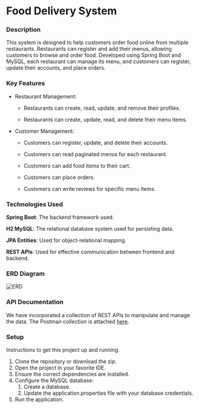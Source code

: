 # Food Delivery System

### Description
This system is designed to help customers order food online from multiple restaurants. Restaurants can register and add their menus, allowing customers to browse and order food. Developed using Spring Boot and MySQL, each restaurant can manage its menu, and customers can register, update their accounts, and place orders.

### Key Features
- Restaurant Management:

    - Restaurants can create, read, update, and remove their profiles.

    - Restaurants can create, update, read, and delete their menu items.

- Customer Management:

    - Customers can register, update, and delete their accounts.

    - Customers can read paginated menus for each restaurant.

    - Customers can add food items to their cart.

    - Customers can place orders.

   - Customers can write reviews for specific menu items.

### Technologies Used
<b>Spring Boot</b>: The backend framework used.

<b>H2 MySQL</b>: The relational database system used for persisting data.


<b>JPA Entities</b>: Used for object-relational mapping.

<b>REST APIs</b>: Used for effective communication between frontend and backend.


### ERD Diagram

![ERD](https://github.com/user-attachments/assets/2b64cf61-21d1-4d6b-8ab5-293ec4430284)


### API Documentation
We have incorporated a collection of REST APIs to manipulate and manage the data. The Postman collection is attached [here](https://github.com/EmadHussien/Food-Ordering-Application/blob/main/Food%20Order%20Delivery%20System.postman_collection.json).
### Setup
Instructions to get this project up and running.
1. Clone the repository or download the zip.<placeholder>
2. Open the project in your favorite IDE.
3. Ensure the correct dependencies are installed.
4. Configure the MySQL database:
    1. Create a database.
    2. Update the application.properties file with your database credentials.
5. Run the application.
